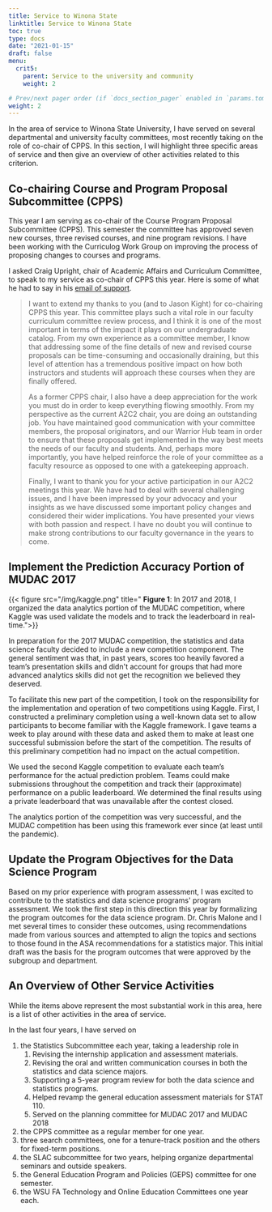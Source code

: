 ```yaml
---
title: Service to Winona State
linktitle: Service to Winona State
toc: true
type: docs
date: "2021-01-15"
draft: false
menu:
  crit5:
    parent: Service to the university and community 
    weight: 2

# Prev/next pager order (if `docs_section_pager` enabled in `params.toml`)
weight: 2 
---
```


In the area of service to Winona State University, I have served on several
departmental and university faculty committees, most recently taking on the
role of co-chair of CPPS. In this section, I will highlight three specific
areas of service and then give an overview of other activities related to
this criterion.

## Co-chairing Course and Program Proposal Subcommittee (CPPS) 

This year I am serving as co-chair of the Course Program Proposal
Subcommittee (CPPS). This semester the committee has approved seven new
courses, three revised courses, and nine program revisions. I have been
working with the Curriculog Work Group on improving the process of proposing
changes to courses and programs.

I asked Craig Upright, chair of Academic Affairs and Curriculum Committee, to speak to my service as co-chair of CPPS this year.  Here is some of what he had to say in his [email of support](/testimonial/upright_CPPS_email.pdf/).

> I want to extend my thanks to you (and to Jason Kight) for co-chairing CPPS
> this year. This committee plays such a vital role in our faculty curriculum
> committee review process, and I think it is one of the most important in
> terms of the impact it plays on our undergraduate catalog. From my own
> experience as a committee member, I know that addressing some of the fine
> details of new and revised course proposals can be time-consuming and
> occasionally draining, but this level of attention has a tremendous positive
> impact on how both instructors and students will approach these courses when
> they are finally offered.
> 
> As a former CPPS chair, I also have a deep appreciation for the work you must
> do in order to keep everything flowing smoothly. From my perspective as the
> current A2C2 chair, you are doing an outstanding job. You have maintained
> good communication with your committee members, the proposal originators, and
> our Warrior Hub team in order to ensure that these proposals get implemented
> in the way best meets the needs of our faculty and students. And, perhaps
> more importantly, you have helped reinforce the role of your committee as a
> faculty resource as opposed to one with a gatekeeping approach.
> 
> Finally, I want to thank you for your active participation in our A2C2
> meetings this year. We have had to deal with several challenging issues, and
> I have been impressed by your advocacy and your insights as we have discussed
> some important policy changes and considered their wider implications. You
> have presented your views with both passion and respect. I have no doubt you
> will continue to make strong contributions to our faculty governance in the
> years to come.
> 
## Implement the Prediction Accuracy Portion of MUDAC 2017

{{< figure src="/img/kaggle.png" title=" **Figure 1**: In 2017 and 2018, I organized the data analytics portion of the MUDAC competition, where Kaggle was used validate the models and to track the leaderboard in real-time.">}}

In preparation for the 2017 MUDAC competition, the statistics and data
science faculty decided to include a new competition component. The general
sentiment was that, in past years, scores too heavily favored a team’s
presentation skills and didn't account for groups that had more advanced
analytics skills did not get the recognition we believed they deserved.

To facilitate this new part of the competition, I took on the responsibility
for the implementation and operation of two competitions using Kaggle. First,
I constructed a preliminary completion using a well-known data set to allow
participants to become familiar with the Kaggle framework. I gave teams a
week to play around with these data and asked them to make at least one
successful submission before the start of the competition. The results of
this preliminary competition had no impact on the actual competition.

We used the second Kaggle competition to evaluate each team’s performance for
the actual prediction problem. Teams could make submissions throughout the
competition and track their (approximate) performance on a public
leaderboard. We determined the final results using a private leaderboard that
was unavailable after the contest closed.

The analytics portion of the competition was very successful, and the MUDAC
competition has been using this framework ever since (at least until the
pandemic).

## Update the Program Objectives for the Data Science Program

Based on my prior experience with program assessment, I was excited to
contribute to the statistics and data science programs' program assessment.
We took the first step in this direction this year by formalizing the program
outcomes for the data science program. Dr. Chris Malone and I met several
times to consider these outcomes, using recommendations made from various
sources and attempted to align the topics and sections to those found in the
ASA recommendations for a statistics major. This initial draft was the basis
for the program outcomes that were approved by the subgroup and department.

## An Overview of Other Service Activities

While the items above represent the most substantial work in this area, 
here is a list of other activities in the area of service.

In the last four years, I have served on

1. the Statistics Subcommittee each year, taking a leadership role in
   1. Revising the internship application and assessment materials.
   2. Revising the oral and written communication courses in both the statistics and data science majors.
   3. Supporting a 5-year program review for both the data science and statistics programs.
   4. Helped revamp the general education assessment materials for STAT 110.
   5. Served on the planning committee for MUDAC 2017 and MUDAC 2018
2. the CPPS committee as a regular member for one year. 
3. three search committees, one for a tenure-track position and the others for fixed-term positions.
4. the SLAC subcommittee for two years, helping organize departmental seminars and outside speakers.
5. the General Education Program and Policies (GEPS) committee for one semester.
6. the WSU FA Technology and Online Education Committees one year each.